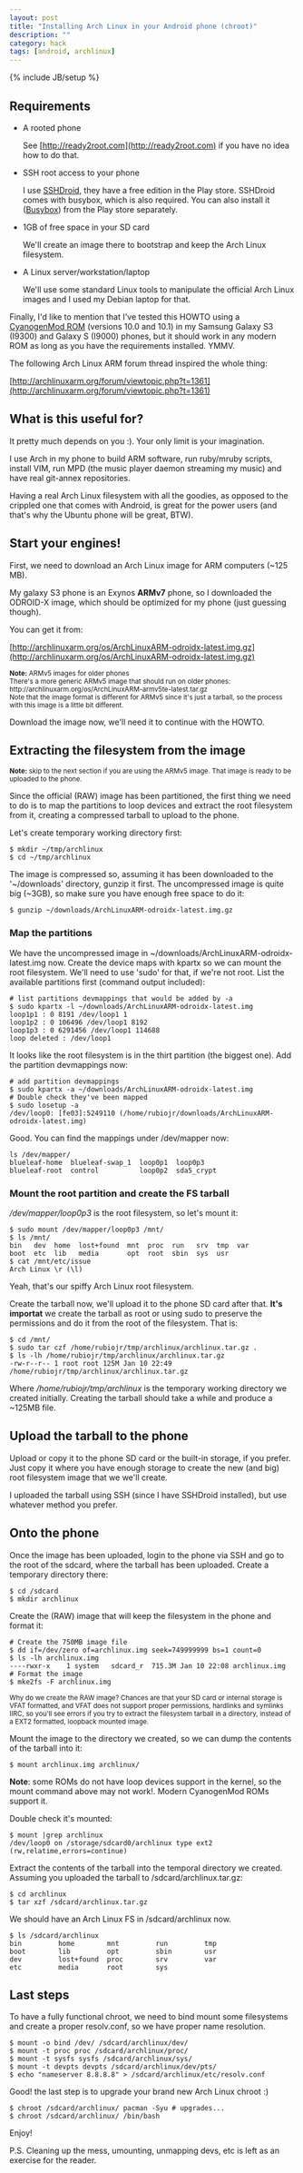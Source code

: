 ```yaml
---
layout: post
title: "Installing Arch Linux in your Android phone (chroot)"
description: ""
category: hack
tags: [android, archlinux]
---
```


{% include JB/setup %}
## Requirements

* A rooted phone

  See [http://ready2root.com](http://ready2root.com) if you have no idea how to do that.

* SSH root access to your phone

  I use [SSHDroid](https://play.google.com/store/apps/details?id=berserker.android.apps.sshdroid&feature=nav_result#?t=W251bGwsMSwyLDNd), they have a free edition in the Play store.
  SSHDroid comes with busybox, which is also required. You can also install it ([Busybox](https://play.google.com/store/apps/details?id=stericson.busybox&feature=search_result#?t=W251bGwsMSwxLDEsInN0ZXJpY3Nvbi5idXN5Ym94Il0.)) from the Play store separately.

* 1GB of free space in your SD card

  We'll create an image there to bootstrap and keep the Arch Linux filesystem.

* A Linux server/workstation/laptop

  We'll use some standard Linux tools to manipulate the official Arch Linux images and I used my Debian laptop for that.

Finally, I'd like to mention that I've tested this HOWTO 
using a [CyanogenMod ROM](http://cyanogenmod.com/) (versions 10.0 and 10.1) 
in my Samsung Galaxy S3 (I9300) and Galaxy S (I9000) phones, but it should work 
in any modern ROM as long as you have the requirements installed. YMMV.

The following Arch Linux ARM forum thread inspired the whole thing:

[http://archlinuxarm.org/forum/viewtopic.php?t=1361](http://archlinuxarm.org/forum/viewtopic.php?t=1361)

## What is this useful for?

It pretty much depends on you :). Your only limit is your imagination.

I use Arch in my phone to build ARM software, run ruby/mruby scripts, install VIM,
run MPD (the music player daemon streaming my music) and have real 
git-annex repositories.

Having a real Arch Linux filesystem with all the goodies, as opposed to the crippled one that comes with Android, is great for the power users (and that's why the Ubuntu phone will be great, BTW).

## Start your engines!

First, we need to download an Arch Linux image for ARM computers (~125 MB).

My galaxy S3 phone is an Exynos **ARMv7** phone, so I downloaded the
ODROID-X image, which should be optimized for my phone (just guessing though).

You can get it from:

[http://archlinuxarm.org/os/ArchLinuxARM-odroidx-latest.img.gz](http://archlinuxarm.org/os/ArchLinuxARM-odroidx-latest.img.gz)

<sub>
<b>Note:</b> ARMv5 images for older phones
<br/>
There's a more generic ARMv5 image that should run on older phones:
<br/>
http://archlinuxarm.org/os/ArchLinuxARM-armv5te-latest.tar.gz
<br/>
Note that the image format is different for ARMv5 since it's just a
tarball, so the process with this image is a little bit different.
</sub>

Download the image now, we'll need it to continue with the HOWTO.

## Extracting the filesystem from the image

<sub>
<b>Note:</b> skip to the next section if you are using the ARMv5 image. That image 
is ready to be uploaded to the phone.
</sub>

Since the official (RAW) image has been partitioned, the first thing we need to do
is to map the partitions to loop devices and extract the root filesystem
from it, creating a compressed tarball to upload to the phone.

Let's create temporary working directory first:

```
$ mkdir ~/tmp/archlinux
$ cd ~/tmp/archlinux
```

The image is compressed so, assuming it has been downloaded to 
the '~/downloads' directory, gunzip it first. The uncompressed image is
quite big (~3GB), so make sure you have enough free space to do it:

```
$ gunzip ~/downloads/ArchLinuxARM-odroidx-latest.img.gz
```

### Map the partitions
We have the uncompressed image in ~/downloads/ArchLinuxARM-odroidx-latest.img 
now. Create the device maps with kpartx so we can mount the root 
filesystem. We'll need to use 'sudo' for that, if we're not root. 
List the available partitions first (command output included):


```
# list partitions devmappings that would be added by -a
$ sudo kpartx -l ~/downloads/ArchLinuxARM-odroidx-latest.img
loop1p1 : 0 8191 /dev/loop1 1
loop1p2 : 0 106496 /dev/loop1 8192
loop1p3 : 0 6291456 /dev/loop1 114688
loop deleted : /dev/loop1

```

It looks like the root filesystem is in the thirt partition (the biggest one).
Add the partition devmappings now:

```
# add partition devmappings
$ sudo kpartx -a ~/downloads/ArchLinuxARM-odroidx-latest.img
# Double check they've been mapped
$ sudo losetup -a
/dev/loop0: [fe03]:5249110 (/home/rubiojr/downloads/ArchLinuxARM-odroidx-latest.img)
```

Good. You can find the mappings under /dev/mapper now:

```
ls /dev/mapper/
blueleaf-home  blueleaf-swap_1  loop0p1  loop0p3
blueleaf-root  control          loop0p2  sda5_crypt
```

### Mount the root partition and create the FS tarball

_/dev/mapper/loop0p3_ is the root filesystem, so let's mount it:


```
$ sudo mount /dev/mapper/loop0p3 /mnt/
$ ls /mnt/
bin   dev  home  lost+found  mnt  proc  run   srv  tmp  var
boot  etc  lib   media       opt  root  sbin  sys  usr
$ cat /mnt/etc/issue
Arch Linux \r (\l)
```

Yeah, that's our spiffy Arch Linux root filesystem.

Create the tarball now, we'll upload it to the phone SD card after that.
**It's importat** we create the tarball as root or using sudo to preserve 
the permissions and do it from the root of the filesystem. That is:


```
$ cd /mnt/
$ sudo tar czf /home/rubiojr/tmp/archlinux/archlinux.tar.gz .
$ ls -lh /home/rubiojr/tmp/archlinux/archlinux.tar.gz
-rw-r--r-- 1 root root 125M Jan 10 22:49 /home/rubiojr/tmp/archlinux/archlinux.tar.gz
```

Where _/home/rubiojr/tmp/archlinux_ is the temporary working directory we
created initially. Creating the tarball should take a while and produce a
~125MB file.

## Upload the tarball to the phone

Upload or copy it to the phone SD card or the built-in storage, 
if you prefer. Just copy it where you have enough storage to create 
the new (and big) root filesystem image that we we'll create.

I uploaded the tarball using SSH (since I have SSHDroid installed), but use 
whatever method you prefer.


## Onto the phone

Once the image has been uploaded, login to the phone via SSH and go to 
the root of the sdcard, where the tarball has been uploaded. Create a
temporary directory there:

```
$ cd /sdcard
$ mkdir archlinux
```

Create the (RAW) image that will keep the filesystem in the phone and 
format it:

```
# Create the 750MB image file
$ dd if=/dev/zero of=archlinux.img seek=749999999 bs=1 count=0 
$ ls -lh archlinux.img
----rwxr-x    1 system   sdcard_r  715.3M Jan 10 22:08 archlinux.img
# Format the image
$ mke2fs -F archlinux.img
```

<sub>
Why do we create the RAW image? Chances are that your SD card or internal 
storage is VFAT formatted, and VFAT does not support proper permissions, 
hardlinks and symlinks IIRC, so you'll see errors if you try to extract 
the filesystem tarball in a directory, instead of a EXT2 formatted, loopback
mounted image.
</sub>

Mount the image to the directory we created, so we can dump the contents 
of the tarball into it:

```
$ mount archlinux.img archlinux/
```
**Note**: some ROMs do not have loop devices support in the kernel, so the mount command above may not work\!. Modern CyanogenMod ROMs support it.

Double check it's mounted:

```
$ mount |grep archlinux
/dev/loop0 on /storage/sdcard0/archlinux type ext2 (rw,relatime,errors=continue)
```

Extract the contents of the tarball into the temporal directory we created.
Assuming you uploaded the tarball to /sdcard/archlinux.tar.gz:

```
$ cd archlinux
$ tar xzf /sdcard/archlinux.tar.gz
```

We should have an Arch Linux FS in /sdcard/archlinux now.

```
$ ls /sdcard/archlinux
bin         home        mnt         run         tmp
boot        lib         opt         sbin        usr
dev         lost+found  proc        srv         var
etc         media       root        sys
```

## Last steps

To have a fully functional chroot, we need to bind mount some filesystems
and create a proper resolv.conf, so we have proper name resolution.


```
$ mount -o bind /dev/ /sdcard/archlinux/dev/
$ mount -t proc proc /sdcard/archlinux/proc/
$ mount -t sysfs sysfs /sdcard/archlinux/sys/
$ mount -t devpts devpts /sdcard/archlinux/dev/pts/
$ echo "nameserver 8.8.8.8" > /sdcard/archlinux/etc/resolv.conf
```

Good! the last step is to upgrade your brand new Arch Linux chroot :)

```
$ chroot /sdcard/archlinux/ pacman -Syu # upgrades...
$ chroot /sdcard/archlinux/ /bin/bash
```

Enjoy!


P.S. Cleaning up the mess, umounting, unmapping devs, etc is left as an exercise for the reader.
